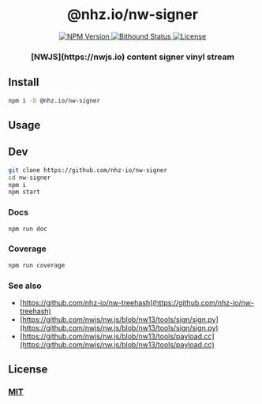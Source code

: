 <h1 align="center">@nhz.io/nw-signer</h1>

<p align="center">
  <a href="https://npmjs.org/package/@nhz.io/nw-signer">
    <img src="https://img.shields.io/npm/v/@nhz.io/nw-signer.svg?style=flat"
         alt="NPM Version">
  </a>

  <a href="https://www.bithound.io/github/nhz-io/nw-signer">
    <img src="https://www.bithound.io/github/nhz-io/nw-signer/badges/score.svg"
         alt="Bithound Status">
  </a>

  <a href="https://github.com/nhz-io/nw-signer/blob/master/LICENSE">
    <img src="https://img.shields.io/github/license/nhz-io/nw-signer.svg?style=flat"
         alt="License">
  </a>
</p>

<h3 align="center">[NWJS](https://nwjs.io) content signer vinyl stream<h2>

## Install
```bash
npm i -D @nhz.io/nw-signer
```

## Usage

## Dev

```bash
git clone https://github.com/nhz-io/nw-signer
cd nw-signer
npm i
npm start
```

### Docs
```bash
npm run doc
```

### Coverage
```bash
npm run coverage
```

### See also
* [https://github.com/nhz-io/nw-treehash](https://github.com/nhz-io/nw-treehash)
* [https://github.com/nwjs/nw.js/blob/nw13/tools/sign/sign.py](https://github.com/nwjs/nw.js/blob/nw13/tools/sign/sign.py)
* [https://github.com/nwjs/nw.js/blob/nw13/tools/payload.cc](https://github.com/nwjs/nw.js/blob/nw13/tools/payload.cc)

## License

### [MIT](LICENSE)
